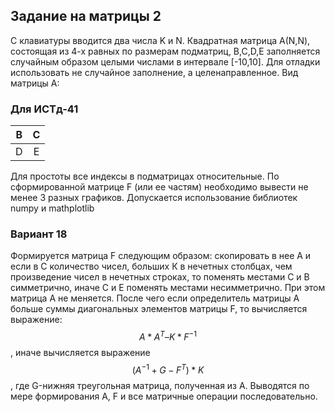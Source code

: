 ## Задание на матрицы 2

С клавиатуры вводится два числа K и N. Квадратная матрица А(N,N), состоящая из 4-х равных по размерам подматриц, B,C,D,E заполняется случайным образом целыми числами в интервале [-10,10]. Для отладки использовать не случайное заполнение, а целенаправленное. Вид матрицы А: 

### Для ИСТд-41                                   

|  B   |  C   |
| :--: | :--: |
|  D   |  E   |

Для простоты все индексы в подматрицах относительные. 
По сформированной матрице F (или ее частям) необходимо вывести не менее 3 разных графиков.
Допускается использование библиотек numpy  и mathplotlib

### Вариант 18
Формируется матрица F следующим образом: скопировать в нее А и  если в С количество чисел, больших К в нечетных столбцах, чем произведение чисел в нечетных строках, то поменять местами С и В симметрично, иначе С и Е поменять местами несимметрично. При этом матрица А не меняется. После чего если определитель матрицы А больше суммы диагональных элементов матрицы F, то вычисляется выражение:
$$
A*A^{T} – K * F^{-1}
$$
, иначе вычисляется выражение
$$
 (A^{-1} +G-F^{Т})*K
$$
, где G-нижняя треугольная матрица, полученная из А. Выводятся по мере формирования А, F и все матричные операции последовательно.
